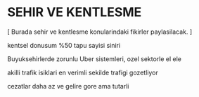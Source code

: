 # SEHIR VE KENTLESME

\[ Burada sehir ve kentlesme konularindaki fikirler paylasilacak. \]

kentsel donusum %50
tapu sayisi siniri


Buyuksehirlerde zorunlu Uber sistemleri, ozel sektorle el ele

akilli trafik isiklari en verimli sekilde trafigi gozetliyor

cezatlar daha az ve gelire gore ama tutarli